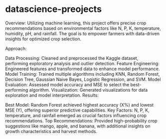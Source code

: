 # datascience-preojects
Overview:
Utilizing machine learning, this project offers precise crop recommendations based on environmental factors like N, P, K, temperature, humidity, pH, and rainfall. The goal is to empower farmers with data-driven insights for optimized crop selection.

Approach:

Data Processing: Cleaned and preprocessed the Kaggle dataset, performing exploratory analysis and outlier detection.
Feature Engineering: Engineered features and transformed data to enhance model performance.
Model Training: Trained multiple algorithms including KNN, Random Forest, Decision Tree, Gaussian Naive Bayes, Logistic Regression, and SVM.
Model Evaluation: Assessed model accuracy and MSE to select the best-performing algorithm.
Visualization: Generated visualizations for data exploration and model interpretation.
Results:

Best Model: Random Forest achieved highest accuracy (X%) and lowest MSE (Y), offering superior predictive capabilities.
Key Factors: N, P, K, temperature, and rainfall emerged as crucial factors influencing crop recommendations.
Top Recommendations: Provided high-probability crop suggestions like mango, apple, and banana, with additional insights on growth characteristics and harvest methods.

